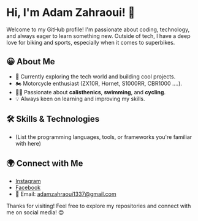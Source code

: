 # Hi, I'm Adam Zahraoui! 👋

Welcome to my GitHub profile! I'm passionate about coding, technology, and always eager to learn something new. Outside of tech, I have a deep love for biking and sports, especially when it comes to superbikes.

## 😀 About Me
- 🔭 Currently exploring the tech world and building cool projects.
- 🏍️ Motorcycle enthusiast (ZX10R, Hornet, S1000RR, CBR1000 ....).
- 🏋️‍♂️ Passionate about **calisthenics**, **swimming**, and **cycling**.
- 💡 Always keen on learning and improving my skills.

## 🛠 Skills & Technologies
- (List the programming languages, tools, or frameworks you're familiar with here)

## 🌍 Connect with Me
- [Instagram](https://www.instagram.com/adam__zahraoui_?igsh=OGQ5ZDc2ODk2ZA==)
- [Facebook](https://www.facebook.com/share/i5S5nkcCAnEkFfN1/?mibextid=qi2Omg)
- 📧 Email: adamzahraoui1337@gmail.com

Thanks for visiting! Feel free to explore my repositories and connect with me on social media! 😊

